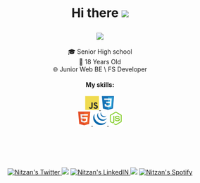 <h1>
	<p align="center">Hi there <a href="#"><img style="margin-top:-13px" width="30px" src="https://camo.githubusercontent.com/e8e7b06ecf583bc040eb60e44eb5b8e0ecc5421320a92929ce21522dbc34c891/68747470733a2f2f6d656469612e67697068792e636f6d2f6d656469612f6876524a434c467a6361737252346961377a2f67697068792e676966"></a> </p>
</h1>
<p align="center">
	<a href="#">
	<img width="70%" src="https://i.imagesup.co/images2/76ffd4c8f7263ea72416bd7f4bf96fce2c6db620.png">
	</a>
</p>
<p align="center">
	<a>
	🎓 Senior High school
	</a>
	<br/>
	<a>
	🎂 18 Years Old
	</a>
	<br/>
	<a>
	🌐 Junior Web BE \ FS Developer
	</a>
	<br/>
	<br/><b>My skills:</b>
	<br/><br/>
	<a href="https://developer.mozilla.org/en-US/docs/Web/JavaScript">
	<img width="32px" src="https://raw.githubusercontent.com/devicons/devicon/master/icons/javascript/javascript-original.svg">
	</a>
	<a href="https://developer.mozilla.org/en-US/docs/Archive/CSS3">
	<img width="32px" src="https://raw.githubusercontent.com/devicons/devicon/master/icons/css3/css3-original.svg">
	</a>
	<br/>
	<a href="https://www.w3schools.com/html/">
	<img width="32px" src="https://raw.githubusercontent.com/devicons/devicon/master/icons/html5/html5-original.svg">
	</a>
	<a href="https://jquery.com/">
	<img width="32px" src="https://raw.githubusercontent.com/devicons/devicon/master/icons/jquery/jquery-original.svg">
	</a>
	<a href="https://nodejs.org/en/">
	<img width="32px" src="https://raw.githubusercontent.com/devicons/devicon/master/icons/nodejs/nodejs-original.svg">
	</a>
</p>
<h1>
	<br/>
</h1>
<p align="center">
	<a href="https://twitter.com/NitzanGavrilov">
	<img alt="Nitzan's Twitter" width="32px" src="https://raw.githubusercontent.com/peterthehan/peterthehan/master/assets/twitter.svg" style="max-width:100%;">
	</a>
	<img width="5px" src="https://qph.fs.quoracdn.net/main-qimg-345119fcedb725b632fedb335c080785.webp">
	<a href="https://www.linkedin.com/in/nitzangavrilov/">
	<img alt="Nitzan's LinkedIN" width="32px" src="https://raw.githubusercontent.com/peterthehan/peterthehan/master/assets/linkedin.svg" style="max-width:100%;">
	</a>
	<img width="5px" src="https://qph.fs.quoracdn.net/main-qimg-345119fcedb725b632fedb335c080785.webp">
	  <a href="https://open.spotify.com/user/6b0zctcf5492bocqfd4s2qqmy?si=ZN6Ca-7pQDOqbF99zQlS-A">
    <img alt="Nitzan's Spotify" width="32px" src="https://raw.githubusercontent.com/peterthehan/peterthehan/master/assets/spotify.svg" style="max-width:100%;">
    </a>

</p>
